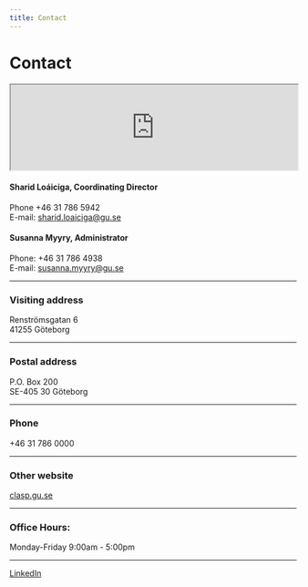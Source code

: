 ```yaml
---
title: Contact
---
```


# Contact

<iframe style="width:100%;" class="map-frame" src="https://www.google.com/maps/embed?pb=!1m18!1m12!1m3!1d1224.654331775908!2d11.985311746306564!3d57.695387630877555!2m3!1f0!2f0!3f0!3m2!1i1024!2i768!4f13.1!3m3!1m2!1s0x0%3A0x67996ab509b62cc0!2sHumanisten%20-%20Humanistiska%20fakulteten!5e0!3m2!1ssv!2sse!4v1596878472178!5m2!1ssv!2sse"></iframe>


#### Sharid Loáiciga, Coordinating Director
Phone +46 31 786 5942<br/>
E-mail: <a href="mailto: sharid.loaiciga@gu.se"> sharid.loaiciga@gu.se</a>

#### Susanna Myyry, Administrator
Phone: +46 31 786 4938<br/>
E-mail: <a href="mailto: susanna.myyry@gu.se">susanna.myyry@gu.se</a>
<hr>

### Visiting address
Renströmsgatan 6<br/>
41255 Göteborg<br/>
<hr>

### Postal address
P.O. Box 200<br />
SE-405 30 Göteborg<br />
<hr>

### Phone
+46 31 786 0000
<hr>

### Other website
<a href=" https://www.gu.se/en/clasp">clasp.gu.se</a>
<hr>

### Office Hours:
Monday-Friday 9:00am - 5:00pm
<hr>

<a href="https://www.linkedin.com/company/claspgu/" class="sb linkedin">LinkedIn</a>

